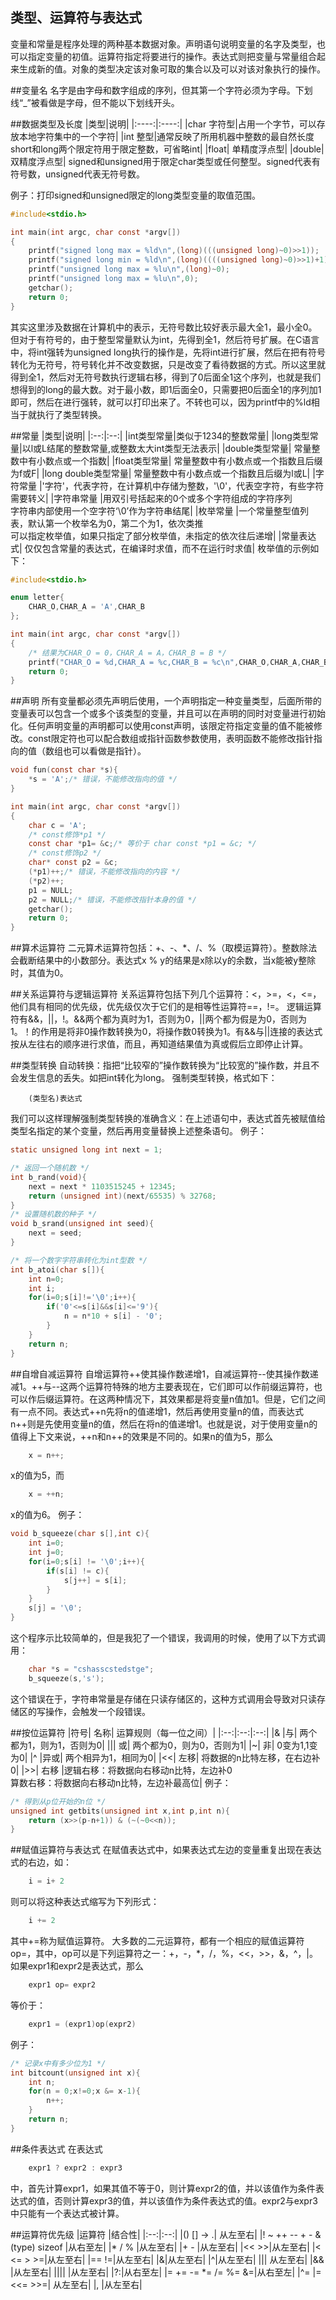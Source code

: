## 类型、运算符与表达式

变量和常量是程序处理的两种基本数据对象。声明语句说明变量的名字及类型，也可以指定变量的初值。运算符指定将要进行的操作。表达式则把变量与常量组合起来生成新的值。对象的类型决定该对象可取的集合以及可以对该对象执行的操作。

##变量名
名字是由字母和数字组成的序列，但其第一个字符必须为字母。下划线“_”被看做是字母，但不能以下划线开头。

##数据类型及长度
|类型|说明|
|:----:|:----:|
|char 字符型|占用一个字节，可以存放本地字符集中的一个字符|
|int 整型|通常反映了所用机器中整数的最自然长度<br>short和long两个限定符用于限定整数，可省略int|
|float| 单精度浮点型|
|double| 双精度浮点型|
signed和unsigned用于限定char类型或任何整型。signed代表有符号数，unsigned代表无符号数。

例子：打印signed和unsigned限定的long类型变量的取值范围。
```c
#include<stdio.h>

int main(int argc, char const *argv[])
{
    printf("signed long max = %ld\n",(long)(((unsigned long)~0)>>1));
    printf("signed long min = %ld\n",(long)((((unsigned long)~0)>>1)+1));
    printf("unsigned long max = %lu\n",(long)~0);
    printf("unsigned long max = %lu\n",0);
    getchar();
    return 0;
}
```
其实这里涉及数据在计算机中的表示，无符号数比较好表示最大全1，最小全0。但对于有符号的，由于整型常量默认为int，先得到全1，然后符号扩展。在C语言中，将int强转为unsigned long执行的操作是，先将int进行扩展，然后在把有符号转化为无符号，符号转化并不改变数据，只是改变了看待数据的方式。所以这里就得到全1，然后对无符号数执行逻辑右移，得到了0后面全1这个序列，也就是我们想得到的long的最大数。对于最小数，即1后面全0，只需要把0后面全1的序列加1即可，然后在进行强转，就可以打印出来了。不转也可以，因为printf中的%ld相当于就执行了类型转换。

##常量
|类型|说明|
|:--:|:--:|
|int类型常量|类似于1234的整数常量|
|long类型常量|以l或L结尾的整数常量,或整数太大int类型无法表示|
|double类型常量|	常量整数中有小数点或一个指数|
|float类型常量|	常量整数中有小数点或一个指数且后缀为f或F|
|long double类型常量|	常量整数中有小数点或一个指数且后缀为l或L|
|字符常量	|'字符'，代表字符，在计算机中存储为整数，'\0'，代表空字符，有些字符需要转义|
|字符串常量	|用双引号括起来的0个或多个字符组成的字符序列<br>字符串内部使用一个空字符‘\0’作为字符串结尾|
|枚举常量	|一个常量整型值列表，默认第一个枚举名为0，第二个为1，依次类推<br>可以指定枚举值，如果只指定了部分枚举值，未指定的依次往后递增|
|常量表达式|	仅仅包含常量的表达式，在编译时求值，而不在运行时求值|
枚举值的示例如下：
```c
#include<stdio.h>

enum letter{
    CHAR_O,CHAR_A = 'A',CHAR_B
};

int main(int argc, char const *argv[])
{
    /* 结果为CHAR_O = 0，CHAR_A = A，CHAR_B = B */
    printf("CHAR_O = %d,CHAR_A = %c,CHAR_B = %c\n",CHAR_O,CHAR_A,CHAR_B);
    return 0;
}
```

##声明
所有变量都必须先声明后使用，一个声明指定一种变量类型，后面所带的变量表可以包含一个或多个该类型的变量，并且可以在声明的同时对变量进行初始化。任何声明变量的声明都可以使用const声明，该限定符指定变量的值不能被修改。const限定符也可以配合数组或指针函数参数使用，表明函数不能修改指针指向的值（数组也可以看做是指针）。
```c
void fun(const char *s){
    *s = 'A';/* 错误，不能修改指向的值 */
}

int main(int argc, char const *argv[])
{
    char c = 'A';
    /* const修饰*p1 */
    const char *p1= &c;/* 等价于 char const *p1 = &c; */
    /* const修饰p2 */
    char* const p2 = &c;
    (*p1)++;/* 错误，不能修改指向的内容 */
    (*p2)++;
    p1 = NULL;
    p2 = NULL;/* 错误，不能修改指针本身的值 */
    getchar();
    return 0;
}
```
##算术运算符
二元算术运算符包括：+、-、*、/、%（取模运算符）。整数除法会截断结果中的小数部分。表达式x % y的结果是x除以y的余数，当x能被y整除时，其值为0。

##关系运算符与逻辑运算符
关系运算符包括下列几个运算符：<，>=，<，<=，他们具有相同的优先级，优先级仅次于它们的是相等性运算符==，!=。
逻辑运算符有&&，||，!。&&两个都为真时为1，否则为0，||两个都为假是为0，否则为1。！的作用是将非0操作数转换为0，将操作数0转换为1。有&&与||连接的表达式按从左往右的顺序进行求值，而且，再知道结果值为真或假后立即停止计算。

##类型转换
自动转换：指把“比较窄的”操作数转换为“比较宽的”操作数，并且不会发生信息的丢失。如把int转化为long。
强制类型转换，格式如下：
```
	(类型名)表达式
```
我们可以这样理解强制类型转换的准确含义：在上述语句中，表达式首先被赋值给类型名指定的某个变量，然后再用变量替换上述整条语句。
例子：
```c
static unsigned long int next = 1;

/* 返回一个随机数 */
int b_rand(void){
    next = next * 1103515245 + 12345;
    return (unsigned int)(next/65535) % 32768;
}
/* 设置随机数的种子 */
void b_srand(unsigned int seed){
    next = seed;
}

/* 将一个数字字符串转化为int型数 */
int b_atoi(char s[]){
    int n=0;
    int i;
    for(i=0;s[i]!='\0';i++){
        if('0'<=s[i]&&s[i]<='9'){
            n = n*10 + s[i] - '0';
        }
    }
    return n;
}
```	
##自增自减运算符
自增运算符++使其操作数递增1，自减运算符--使其操作数递减1。++与--这两个运算符特殊的地方主要表现在，它们即可以作前缀运算符，也可以作后缀运算符。在这两种情况下，其效果都是将变量n值加1。但是，它们之间有一点不同。表达式++n先将n的值递增1，然后再使用变量n的值，而表达式n++则是先使用变量n的值，然后在将n的值递增1。也就是说，对于使用变量n的值得上下文来说，++n和n++的效果是不同的。如果n的值为5，那么
```c
	x = n++;
```
x的值为5，而
```c
	x = ++n;
```
x的值为6。
例子：
```c
void b_squeeze(char s[],int c){
    int i=0;
    int j=0;
    for(i=0;s[i] != '\0';i++){
        if(s[i] != c){
            s[j++] = s[i];
        }
    }
    s[j] = '\0';
}
```
这个程序示比较简单的，但是我犯了一个错误，我调用的时候，使用了以下方式调用：
```c
	char *s = "cshasscstedstge";
	b_squeeze(s,'s');
```
这个错误在于，字符串常量是存储在只读存储区的，这种方式调用会导致对只读存储区的写操作，会触发一个段错误。

##按位运算符
|符号|	名称|	运算规则（每一位之间）|
|:--:|:--:|:--:|
|&	|与|	两个都为1，则为1，否则为0|
|\||	或|	两个都为0，则为0，否则为1|
|~|	非|	0变为1,1变为0|
|^	|异或|	两个相异为1，相同为0|
|<<|	左移|	将数据的n比特左移，在右边补0|
|>>|	右移	|逻辑右移：将数据向右移动n比特，左边补0<br>算数右移：将数据向右移动n比特，左边补最高位|
例子：
```c
/* 得到从p位开始的n位 */
unsigned int getbits(unsigned int x,int p,int n){
    return (x>>(p-n+1)) & (~(~0<<n));
}
```

##赋值运算符与表达式
在赋值表达式中，如果表达式左边的变量重复出现在表达式的右边，如：
```c
	i = i+ 2
```
则可以将这种表达式缩写为下列形式：
```c
	i += 2
```
其中+=称为赋值运算符。
大多数的二元运算符，都有一个相应的赋值运算符op=，其中，op可以是下列运算符之一：+，-，*，/，%，<<，>>，&，^，|。如果expr1和expr2是表达式，那么
```c
	expr1 op= expr2
```
等价于：
```c
	expr1 = (expr1)op(expr2)
```
例子：
```c
/* 记录x中有多少位为1 */
int bitcount(unsigned int x){
    int n;
    for(n = 0;x!=0;x &= x-1){
        n++;
    } 
    return n;
}
```
##条件表达式
在表达式
```c
	expr1 ? expr2 : expr3
```
中，首先计算expr1，如果其值不等于0，则计算expr2的值，并以该值作为条件表达式的值，否则计算expr3的值，并以该值作为条件表达式的值。expr2与expr3中只能有一个表达式被计算。

##运算符优先级
|运算符	|结合性|
|:--:|:--:|
|()  []  -> .|	从左至右|
|! ~ ++ -- + - & (type) sizeof	|从右至左|
|* / %	|从左至右|
|+ -	|从左至右|
|<< >>|从左至右|
|< <= > >=|从左至右|
|== !=|从左至右|
|&|从左至右|
|^|从左至右|
|\||	从左至右|
|&&	|从左至右|
|\|\|\|	|从左至右|
|?:|从右至左|
|= += -= *= /= %= &=|从右至左|
|^= \|= <<= >>=|	从左至右|
|,	|从左至右|

